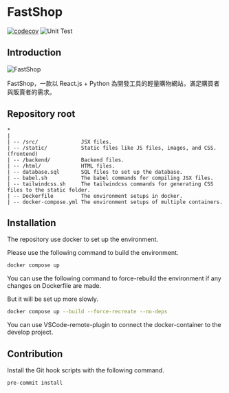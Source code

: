 # FastShop

[![codecov](https://codecov.io/gh/ntut-xuan/FastShop/branch/main/graph/badge.svg?token=2LF2YOVAZA)](https://codecov.io/gh/ntut-xuan/FastShop)
![Unit Test](https://github.com/ntut-xuan/fastshop/actions/workflows/backend-unit-test.yml/badge.svg)


## Introduction

![FastShop](https://user-images.githubusercontent.com/69747731/189900653-63525935-2691-487d-9709-1a030ff7c470.png)

FastShop，一款以 React.js + Python 為開發工具的輕量購物網站，滿足購買者與販賣者的需求。

## Repository root

```
*
|
| -- /src/              JSX files.
| -- /static/           Static files like JS files, images, and CSS. (frontend)
| -- /backend/          Backend files.
| -- /html/             HTML files.
| -- database.sql       SQL files to set up the database.
| -- babel.sh           The babel commands for compiling JSX files.
| -- tailwindcss.sh     The tailwindcss commands for generating CSS files to the static folder.
| -- Dockerfile         The environment setups in docker.
| -- docker-compose.yml The environment setups of multiple containers.
```

## Installation

The repository use docker to set up the environment.

Please use the following command to build the environment.

```bash
docker compose up
```

You can use the following command to force-rebuild the environment if any changes on Dockerfile are made.

But it will be set up more slowly.

```bash
docker compose up --build --force-recreate --no-deps
```

You can use VSCode-remote-plugin to connect the docker-container to the develop project.

## Contribution

Install the Git hook scripts with the following command.

```bash
pre-commit install
```

